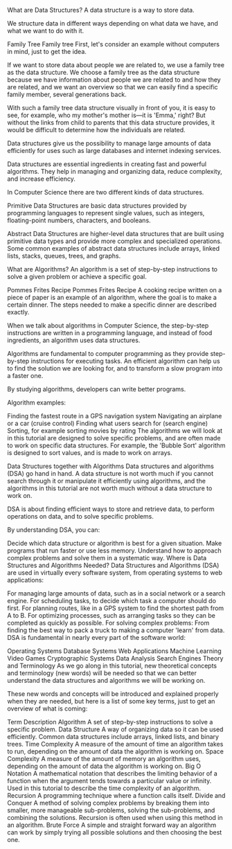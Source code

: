 What are Data Structures?
A data structure is a way to store data.

We structure data in different ways depending on what data we have, and what we want to do with it.

Family Tree
Family tree
First, let's consider an example without computers in mind, just to get the idea.

If we want to store data about people we are related to, we use a family tree as the data structure. We choose a family tree as the data structure because we have information about people we are related to and how they are related, and we want an overview so that we can easily find a specific family member, several generations back.

With such a family tree data structure visually in front of you, it is easy to see, for example, who my mother's mother is—it is 'Emma,' right? But without the links from child to parents that this data structure provides, it would be difficult to determine how the individuals are related.

Data structures give us the possibility to manage large amounts of data efficiently for uses such as large databases and internet indexing services.

Data structures are essential ingredients in creating fast and powerful algorithms. They help in managing and organizing data, reduce complexity, and increase efficiency.

In Computer Science there are two different kinds of data structures.

Primitive Data Structures are basic data structures provided by programming languages to represent single values, such as integers, floating-point numbers, characters, and booleans.

Abstract Data Structures are higher-level data structures that are built using primitive data types and provide more complex and specialized operations. Some common examples of abstract data structures include arrays, linked lists, stacks, queues, trees, and graphs.

What are Algorithms?
An algorithm is a set of step-by-step instructions to solve a given problem or achieve a specific goal.

Pommes Frites Recipe
Pommes Frites Recipe
A cooking recipe written on a piece of paper is an example of an algorithm, where the goal is to make a certain dinner. The steps needed to make a specific dinner are described exactly.

When we talk about algorithms in Computer Science, the step-by-step instructions are written in a programming language, and instead of food ingredients, an algorithm uses data structures.

Algorithms are fundamental to computer programming as they provide step-by-step instructions for executing tasks. An efficient algorithm can help us to find the solution we are looking for, and to transform a slow program into a faster one.

By studying algorithms, developers can write better programs.

Algorithm examples:

Finding the fastest route in a GPS navigation system
Navigating an airplane or a car (cruise control)
Finding what users search for (search engine)
Sorting, for example sorting movies by rating
The algorithms we will look at in this tutorial are designed to solve specific problems, and are often made to work on specific data structures. For example, the 'Bubble Sort' algorithm is designed to sort values, and is made to work on arrays.

Data Structures together with Algorithms
Data structures and algorithms (DSA) go hand in hand. A data structure is not worth much if you cannot search through it or manipulate it efficiently using algorithms, and the algorithms in this tutorial are not worth much without a data structure to work on.

DSA is about finding efficient ways to store and retrieve data, to perform operations on data, and to solve specific problems.

By understanding DSA, you can:

Decide which data structure or algorithm is best for a given situation.
Make programs that run faster or use less memory.
Understand how to approach complex problems and solve them in a systematic way.
Where is Data Structures and Algorithms Needed?
Data Structures and Algorithms (DSA) are used in virtually every software system, from operating systems to web applications:

For managing large amounts of data, such as in a social network or a search engine.
For scheduling tasks, to decide which task a computer should do first.
For planning routes, like in a GPS system to find the shortest path from A to B.
For optimizing processes, such as arranging tasks so they can be completed as quickly as possible.
For solving complex problems: From finding the best way to pack a truck to making a computer 'learn' from data.
DSA is fundamental in nearly every part of the software world:

Operating Systems
Database Systems
Web Applications
Machine Learning
Video Games
Cryptographic Systems
Data Analysis
Search Engines
Theory and Terminology
As we go along in this tutorial, new theoretical concepts and terminology (new words) will be needed so that we can better understand the data structures and algorithms we will be working on.

These new words and concepts will be introduced and explained properly when they are needed, but here is a list of some key terms, just to get an overview of what is coming:

Term	Description
Algorithm	A set of step-by-step instructions to solve a specific problem.
Data Structure	A way of organizing data so it can be used efficiently. Common data structures include arrays, linked lists, and binary trees.
Time Complexity	A measure of the amount of time an algorithm takes to run, depending on the amount of data the algorithm is working on.
Space Complexity	A measure of the amount of memory an algorithm uses, depending on the amount of data the algorithm is working on.
Big O Notation	A mathematical notation that describes the limiting behavior of a function when the argument tends towards a particular value or infinity. Used in this tutorial to describe the time complexity of an algorithm.
Recursion	A programming technique where a function calls itself.
Divide and Conquer	A method of solving complex problems by breaking them into smaller, more manageable sub-problems, solving the sub-problems, and combining the solutions. Recursion is often used when using this method in an algorithm.
Brute Force	A simple and straight forward way an algorithm can work by simply trying all possible solutions and then choosing the best one.
